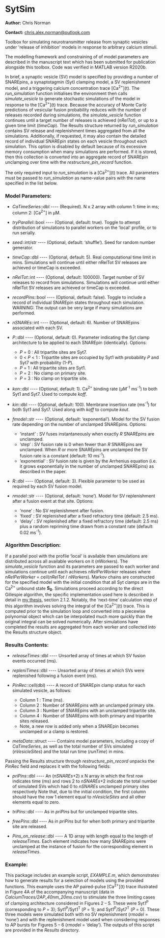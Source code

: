 # SytSim

**Author:** Chris Norman

**Contact:** chris.alex.norman@outlook.com

Toolbox for simulating neurotransmitter release from synaptic vesicles under 'release of inhibition' models in response to arbitrary calcium stimuli.

The modelling framework and constraining of of model parameters are described in the manuscript text which has been submitted for publication alongside this toolbox.
Code was verified in MATLAB version R2020b.

In brief, a synaptic vesicle (SV) model is specified by providing a number of SNAREpins, a synaptotagmin (Syt) clamping model, a SV replenishment model, and a triggering calcium concentration trace \[Ca<sup>2+</sup>\](t).
The *run_simulation* function initialises the environment then calls *simulate_vesicle* to generate stochastic simulations of the model in response to the \[Ca<sup>2+</sup>\](t) trace.
Because the accuracy of Monte Carlo predictions of vesicular fusion probability reduces with the number of releases recorded during simulations, the *simulate_vesicle* function continues until a target number of releases is achieved (*nRelTot*), or up to a given time limit (*timeCap*).
The Results structure returned by *run_simulation* contains SV release and replenishment times aggregated from all the simulations.
Additionally, if requested, it may also contain the detailed record of individual SNAREpin states on each vesicle throughout each simulation.
This option is disabled by default because of its excessive memory consumption when many simulations are performed.
If it is stored, then this collection is converted into an aggregate record of SNAREpin unclamping over time with the *restructure_pin_record* function.

The only required input to *run_simulation* is a \[Ca<sup>2+</sup>\](t) trace. All parameters must be passed to *run_simulation* as name-value pairs with the name specified in the list below. 

### Model Parameters:

* *CaTimeSeries*::dbl ---- (Required). N x 2 array with column 1: time in ms; column 2: \[Ca<sup>2+</sup>\] in μM.

* *tryParallel*::bool ---- (Optional, default: true). Toggle to attempt distribution of simulations to parallel workers on the ‘local’ profile, or to run serially.

* *seed*::int/str ---- (Optional, default: ‘shuffle’). Seed for random number generator.

* *timeCap*::dbl ---- (Optional, default: 5). Real computational time limit in mins. Simulations will continue until either nRelTot SV releases are achieved or timeCap is exceeded.

* *nRelTot*::int ---- (Optional, default: 100000). Target number of SV releases to record from simulations. Simulations will continue until either nRelTot SV releases are achieved or timeCap is exceeded.

* *recordPins*::bool ---- (Optional, default: false). Toggle to include a record of individual SNAREpin states throughout each simulation. WARNING: The output can be very large if many simulations are performed.

* *nSNAREs*::int ---- (Optional, default: 6). Number of SNAREpins associated with each SV.

* *P*::dbl ---- (Optional, default: 0). Parameter indicating the Syt clamp architecture to be applied to each SNAREpin (identically). Options:
    * *P* = 0 : All tripartite sites are Syt7.
    * 0 < *P* < 1 : Tripartite sites are occupied by Syt1 with probability *P* and Syt7 with probability (1-*P*).
    * *P* = 1 : All tripartite sites are Syt1.
    * *P* = 2 : No clamp on primary site.
    * *P* = 3 : No clamp on tripartite site.

* *kon*::dbl ---- (Optional, default: 1). Ca<sup>2+</sup> binding rate (μM<sup>-1</sup> ms<sup>-1</sup>) to both Syt1 and Syt7. Used to compute *koff*.

* *kin*::dbl ---- (Optional, default: 100). Membrane insertion rate (ms<sup>-1</sup>) for both Syt1 and Syt7. Used along with *koff* to compute *kout*.

* *fmodel*::str ---- (Optional, default: ‘exponential’). Model for the SV fusion rate depending on the number of unclamped SNAREpins. Options:
    * ‘instant’ : SV fuses instantaneously when exactly *R* SNAREpins are unclamped.
    * ‘step’ : SV fusion rate is 0 when fewer than *R* SNAREpins are unclamped. When *R* or more SNAREpins are unclamped the SV fusion rate is a constant (default: 10 ms<sup>-1</sup>).
    * ‘exponential’ : SV fusion rate is given by the Arrhenius equation (i.e. it grows exponentially in the number of unclamped SNAREpins) as described in the paper.

* *R*::dbl ---- (Optional, default: 3). Flexible parameter to be used as required by each SV fusion model.

* *rmodel*::str ---- (Optional, default: ‘none’). Model for SV replenishment after a fusion event at that site. Options:
    * ‘none’ : No SV replenishment after fusion.
    * ‘fixed’ : SV replenished after a fixed refractory time (default: 2.5 ms).
    * ‘delay’ : SV replenished after a fixed refractory time (default: 2.5 ms) plus a random repriming time drawn from a constant rate (default: 0.02 ms<sup>-1</sup>).

### Algorithm Description:

If a parallel pool with the profile ‘local’ is available then simulations are distributed across all available workers on it (nWorkers).
The *simulate_vesicle* function and its parameters are passed to each worker and simulations continue until each achieves *nRelPerWorker* releases where *nRelPerWorker* = ceil(*nRelTot* / *nWorkers*).
Markov chains are constructed for the specified model with the initial condition that all Syt clamps are in the Ca<sup>2+</sup> unbound state **S<sub>0</sub>**.
Simulations proceed according to the direct Gillespie algorithm, the specific implementation used here is described in detail in [my thesis](http://wrap.warwick.ac.uk/169808/), section 2.1.2.
Notably, the ‘next-time’ calculation step of this algorithm involves solving the integral of the \[Ca<sup>2+</sup>\](t) trace.
This is computed prior to the simulation loop and converted into a piecewise polynomial object which can be interpolated much more quickly than the original integral can be solved numerically.
After simulations have completed the results are aggregated from each worker and collected into the Results structure object.

### Results Contents:

* *releaseTimes*::dbl ---- Unsorted array of times at which SV fusion events occurred (ms).

* *repleniTimes*::dbl ---- Unsorted array of times at which SVs were replenished following a fusion event (ms).

* *PinRec*::cell(dbl) ---- A record of SNAREpin clamp status for each simulated vesicle, as follows:
    * Column 1 : Time (ms).
    * Column 2 : Number of SNAREpins with an unclamped primary site.
    * Column 3 : Number of SNAREpins with an unclamped tripartite site.
    * Column 4 : Number of SNAREpins with both primary and tripartite sites released.
    * Note, a new row is added only when a SNAREpin becomes unclamped or a clamp is restored.

* *metaData*::struct ---- Contains model parameters, including a copy of *CaTimeSeries*, as well as the total number of SVs simulated (*nVesicleSites*) and the total run time (*runTime*) in mins.

Passing the Results structure through *restructure_pin_record* unpacks the *PinRec* field and replaces it with the following fields:

* *priPins*::dbl ---- An (*nSNAREs*+2) x N array in which the first row indicates time (ms) and rows 2 to *nSNAREs*+2 indicate the total number of simulated SVs which had 0 to *nSNAREs* unclamped primary sites respectively Note that, due to the initial condition, the first column should have the row 1 element equal to *nVesicleSites* and all other elements equal to zero.

* *triPins*::dbl ---- As in *priPins* but for unclamped tripartite sites.

* *freePins*::dbl ---- As in *priPins* but for when both primary and tripartite site are released.

* *Pins_on_release*::dbl ---- A 1D array with length equal to the length of *releaseTimes*. Each element indicates how many SNAREpins were unclamped at the instance of fusion for the corresponding element in *releaseTimes*.

### Example:

This package includes an example script, *EXAMPLE.m*, which demonstrates how to generate results for a selection of models using the provided functions.
This example uses the AP paired-pulse \[Ca<sup>2+</sup>\](t) trace illustrated in Figure 4A of the accompanying manuscript (data in *CalciumTraces/2AP_40nm_20ms.csv*) to stimulate the three limiting cases of clamping architecture considered in Figures 2 – 5.
These were Syt1<sup>P</sup> (corresponding to *P* = 3); Syt1<sup>P</sup>/Syt1<sup>T</sup> (*P* = 1); and Syt1<sup>P</sup>/Syt7<sup>T</sup> (*P* = 0).
These three models were simulated both with no SV replenishment (*rmodel* = ‘none’) and with the replenishment model used when considering responses to AP bursts for Figures 5 – 6 (*rmodel* = ‘delay’).
The outputs of this script are provided in the *Results* directory.
